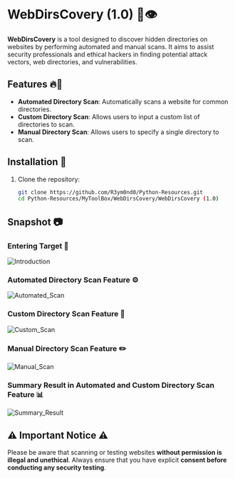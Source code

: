 # WebDirsCovery (1.0) 📂👁️

**WebDirsCovery** is a tool designed to discover hidden directories on websites by performing automated and manual scans. It aims to assist security professionals and ethical hackers in finding potential attack vectors, web directories, and vulnerabilities.

## Features 🔥🚀

- **Automated Directory Scan**: Automatically scans a website for common directories.
- **Custom Directory Scan**: Allows users to input a custom list of directories to scan.
- **Manual Directory Scan**: Allows users to specify a single directory to scan.

## Installation 📂 

1. Clone the repository:

   ```bash
   git clone https://github.com/R3ym0nd0/Python-Resources.git
   cd Python-Resources/MyToolBox/WebDirsCovery/WebDirsCovery (1.0)
   
## Snapshot 📷

### Entering Target 🎯
![Introduction](https://github.com/user-attachments/assets/4bd09a30-cbb7-45ae-a61d-bd75e97c8596)

### Automated Directory Scan Feature ⚙️

![Automated_Scan](https://github.com/user-attachments/assets/8c38aa57-0066-4c3e-83bd-e28ea1f43d88)

### Custom Directory Scan Feature 📜

![Custom_Scan](https://github.com/user-attachments/assets/d37d63f2-b8f3-4f40-b306-9f984da0381b)

### Manual Directory Scan Feature ✏️

![Manual_Scan](https://github.com/user-attachments/assets/3574f560-4fca-4cea-8d21-c1b9ab1fadd9)

### Summary Result in Automated and Custom Directory Scan Feature 📊

![Summary_Result](https://github.com/user-attachments/assets/bf1e0ed4-9510-45b0-9566-d688cca18daf)

## ⚠️ Important Notice ⚠️

Please be aware that scanning or testing websites **without permission is illegal and unethical**. Always ensure that you have explicit **consent before conducting any security testing**.








